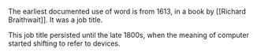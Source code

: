 The earliest documented use of word is from 1613, in a book by [[Richard Braithwait]]. It was a job title.

This job title persisted until the late 1800s, when the meaning of computer started shifting to refer to devices.
